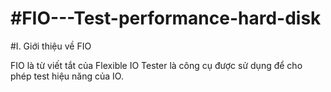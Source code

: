 #FIO---Test-performance-hard-disk
================================

#I. Giới thiệu về FIO 

FIO là từ viết tắt của Flexible IO Tester là công cụ được sử dụng để cho phép test hiệu năng của IO. 


